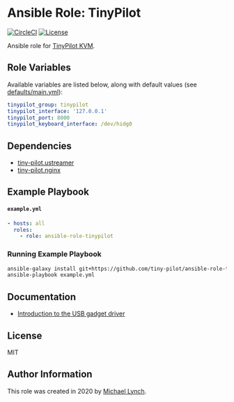 # Ansible Role: TinyPilot

[![CircleCI](https://circleci.com/gh/tiny-pilot/ansible-role-tinypilot.svg?style=svg)](https://circleci.com/gh/tiny-pilot/ansible-role-tinypilot)
[![License](http://img.shields.io/:license-mit-blue.svg?style=flat-square)](LICENSE)

Ansible role for [TinyPilot KVM](https://github.com/tiny-pilot/tinypilot).

## Role Variables

Available variables are listed below, along with default values (see [defaults/main.yml](defaults/main.yml)):

```yaml
tinypilot_group: tinypilot
tinypilot_interface: '127.0.0.1'
tinypilot_port: 8000
tinypilot_keyboard_interface: /dev/hidg0
```

## Dependencies

* [tiny-pilot.ustreamer](https://github.com/tiny-pilot/ansible-role-ustreamer)
* [tiny-pilot.nginx](https://github.com/tiny-pilot/ansible-role-nginx)

## Example Playbook

#### `example.yml`

```yaml
- hosts: all
  roles:
    - role: ansible-role-tinypilot
```

### Running Example Playbook

```bash
ansible-galaxy install git+https://github.com/tiny-pilot/ansible-role-tinypilot.git
ansible-playbook example.yml
```

## Documentation

- [Introduction to the USB gadget driver](docs/usb-gadget-driver.md)

## License

MIT

## Author Information

This role was created in 2020 by [Michael Lynch](http://mtlynch.io).
